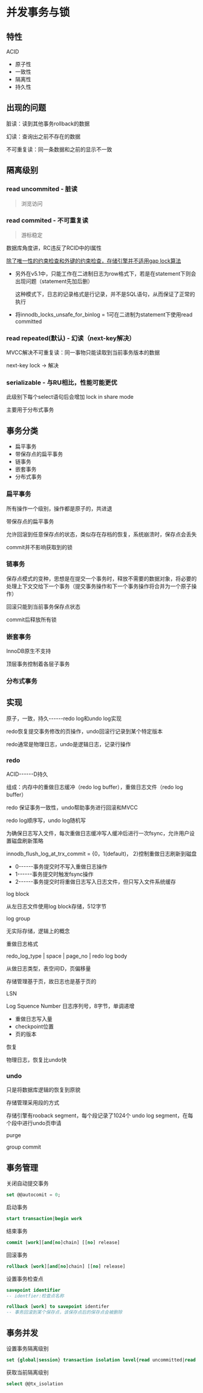 # 并发事务与锁

## 特性

ACID

- 原子性
- 一致性
- 隔离性
- 持久性

## 出现的问题

脏读：读到其他事务rollback的数据

幻读：查询出之前不存在的数据

不可重复读：同一条数据和之前的显示不一致

## 隔离级别

### read uncommited - 脏读

> 浏览访问

### read commited - 不可重复读

> 游标稳定

数据库角度讲，RC违反了RCID中的I属性

<u>除了唯一性的约束检查和外键的约束检查，存储引擎并不适用gap lock算法</u>

- 另外在v5.1中，只能工作在二进制日志为row格式下，若是在statement下则会出现问题（statement先加后删）

    这种模式下，日志的记录格式是行记录，并不是SQL语句，从而保证了正常的执行

- 将innodb_locks_unsafe_for_binlog = 1可在二进制为statement下使用read committed

### read repeated(默认) - 幻读（next-key解决）

MVCC解决不可重复读：同一事物只能读取到当前事务版本的数据

next-key lock -> 解决

### serializable - 与RU相比，性能可能更优

此级别下每个select语句后会增加 lock in share mode

主要用于分布式事务

## 事务分类

- 扁平事务
- 带保存点的扁平事务
- 链事务
- 嵌套事务
- 分布式事务

### 扁平事务

所有操作一个级别，操作都是原子的，共进退

带保存点的扁平事务

允许回滚到任意保存点的状态，类似存在存档的恢复，系统崩溃时，保存点会丢失

commit并不影响获取到的锁

### 链事务

保存点模式的变种，思想是在提交一个事务时，释放不需要的数据对象，将必要的处理上下文交给下一个事务（提交事务操作和下一个事务操作将合并为一个原子操作）

回滚只能到当前事务保存点状态

commit后释放所有锁

### 嵌套事务

InnoDB原生不支持

顶层事务控制着各层子事务

### 分布式事务

## 实现

原子，一致，持久------redo log和undo log实现

redo恢复提交事务修改的页操作，undo回滚行记录到某个特定版本

redo通常是物理日志，undo是逻辑日志，记录行操作

### redo

ACID------D持久

组成：内存中的重做日志缓冲（redo log buffer），重做日志文件（redo log buffer）

redo 保证事务一致性，undo帮助事务进行回滚和MVCC

redo log顺序写，undo log随机写

为确保日志写入文件，每次重做日志缓冲写人缓冲后进行一次fsync，允许用户设置磁盘刷新策略

innodb_flush_log_at_trx_commit = {0，1(default)， 2}控制重做日志刷新到磁盘

- 0------事务提交时不写入重做日志操作
- 1------事务提交时触发fsync操作
- 2------事务提交时将重做日志写入日志文件，但只写入文件系统缓存

log block

从左日志文件使用log block存储，512字节

log group

无实际存储，逻辑上的概念

重做日志格式

redo_log_type | space | page_no | redo log body

从做日志类型，表空间ID，页偏移量

存储管理基于页，故日志也是基于页的

LSN

Log Squence Number 日志序列号，8字节，单调递增

- 重做日志写入量
- checkpoint位置
- 页的版本

恢复

物理日志，恢复比undo快

### undo

只是将数据库逻辑的恢复到原貌

存储管理采用段的方式

存储引擎有rooback segment，每个段记录了1024个 undo log segment，在每个段中进行undo页申请

purge

group commit

## 事务管理

关闭自动提交事务

```sql
set @@autocomit = 0;
```

启动事务

```sql
start transaction|begin work
```

结束事务

```sql
commit [work][and[no]chain] [[no] release]
```

回滚事务

```sql
rollback [work][and[no]chain] [[no] release]
```

设置事务检查点

```sql
savepoint identifier
-- identfier:检查点名称

rollback [work] to savepoint identifer
-- 事务回滚到某个保存点，该保存点后的保存点会被删除
```

## 事务并发

设置事务隔离级别

```sql
set {global|session} transaction isolation level{read uncommitted|read committed|repeatable read|serializable}
```

获取当前隔离级别

```sql
select @@tx_isolation
```
